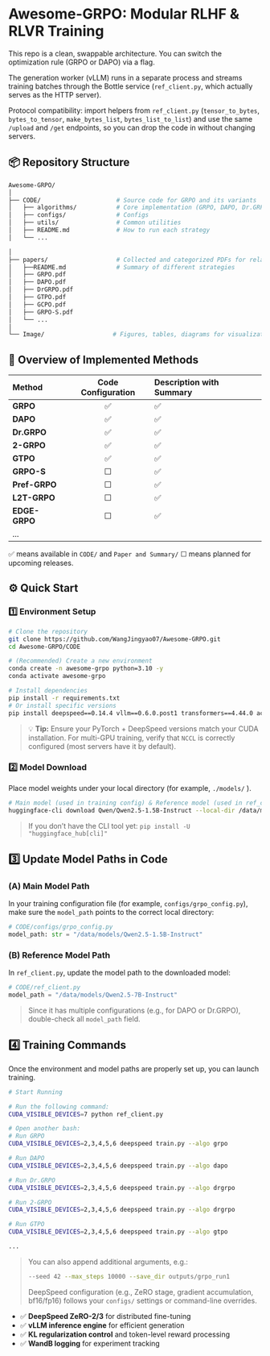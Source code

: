 # Awesome-GRPO: Modular RLHF & RLVR Training


This repo is a clean, swappable architecture. You can switch the optimization rule (GRPO or DAPO) via a flag. 

The generation worker (vLLM) runs in a separate process and streams training batches through the Bottle service (`ref_client.py`, which actually serves as the HTTP server).

Protocol compatibility: import helpers from `ref_client.py` (`tensor_to_bytes`, `bytes_to_tensor`, `make_bytes_list`, `bytes_list_to_list`) and use the same `/upload` and `/get` endpoints, so you can drop the code in without changing servers.



## 📦 Repository Structure

```bash
Awesome-GRPO/
│
├── CODE/                     # Source code for GRPO and its variants
│   ├── algorithms/           # Core implementation (GRPO, DAPO, Dr.GRPO etc.)
│   ├── configs/              # Configs
│   ├── utils/                # Common utilities
│   ├── README.md             # How to run each strategy
│   └── ...

│
├── papers/                   # Collected and categorized PDFs for related research
│   ├──README.md              # Summary of different strategies
│   ├── GRPO.pdf
│   ├── DAPO.pdf
│   ├── DrGRPO.pdf
│   ├── GTPO.pdf
│   ├── GCPO.pdf
│   ├── GRPO-S.pdf
│   └── ...
│
└── Image/                   # Figures, tables, diagrams for visualization
````



## 🧠 Overview of Implemented Methods

| Method        | Code Configuration | Description with Summary |
| :------------ | :----------------: | :----------------------- |
| **GRPO**      |         ✅          | ✅                        |
| **DAPO**      |         ✅          | ✅                        |
| **Dr.GRPO**   |         ✅          | ✅                        |
| **2-GRPO** |         ✅          | ✅                        |
| **GTPO**      |         ✅          | ✅                        |
| **GRPO-S**    |         ☐          | ✅                        |
| **Pref-GRPO** |         ☐          | ✅                        |
| **L2T-GRPO** |         ☐          | ✅                        |
| **EDGE-GRPO** |         ☐          | ✅                        |
| ...           |                    |                          |

✅ means available in `CODE/` and `Paper and Summary/`
☐ means planned for upcoming releases.



## ⚙️ Quick Start


### 1️⃣ Environment Setup

```bash
# Clone the repository
git clone https://github.com/WangJingyao07/Awesome-GRPO.git
cd Awesome-GRPO/CODE

# (Recommended) Create a new environment
conda create -n awesome-grpo python=3.10 -y
conda activate awesome-grpo

# Install dependencies
pip install -r requirements.txt
# Or install specific versions
pip install deepspeed==0.14.4 vllm==0.6.0.post1 transformers==4.44.0 accelerate==0.33.0
```

> 💡 **Tip:** Ensure your PyTorch + DeepSpeed versions match your CUDA installation.
> For multi-GPU training, verify that `NCCL` is correctly configured (most servers have it by default).



### 2️⃣ Model Download

Place model weights under your local directory (for example, `./models/` ).

```bash
# Main model (used in training config) & Reference model (used in ref_client.py)
huggingface-cli download Qwen/Qwen2.5-1.5B-Instruct --local-dir /data/models/Qwen2.5-1.5B-Instruct
```

> If you don’t have the CLI tool yet:
> `pip install -U "huggingface_hub[cli]"`



## 3️⃣ Update Model Paths in Code

### (A) Main Model Path

In your training configuration file (for example, `configs/grpo_config.py`), make sure the `model_path` points to the correct local directory:

```python
# CODE/configs/grpo_config.py
model_path: str = "/data/models/Qwen2.5-1.5B-Instruct"
```

### (B) Reference Model Path

In `ref_client.py`, update the model path to the downloaded model:

```python
# CODE/ref_client.py
model_path = "/data/models/Qwen2.5-7B-Instruct"
```

> Since it has multiple configurations (e.g., for DAPO or Dr.GRPO), double-check all `model_path` field.



## 4️⃣ Training Commands

Once the environment and model paths are properly set up, you can launch training.

```bash
# Start Running

# Run the following command:
CUDA_VISIBLE_DEVICES=7 python ref_client.py

# Open another bash:
# Run GRPO
CUDA_VISIBLE_DEVICES=2,3,4,5,6 deepspeed train.py --algo grpo

# Run DAPO
CUDA_VISIBLE_DEVICES=2,3,4,5,6 deepspeed train.py --algo dapo

# Run Dr.GRPO
CUDA_VISIBLE_DEVICES=2,3,4,5,6 deepspeed train.py --algo drgrpo

# Run 2-GRPO
CUDA_VISIBLE_DEVICES=2,3,4,5,6 deepspeed train.py --algo drgrpo

# Run GTPO
CUDA_VISIBLE_DEVICES=2,3,4,5,6 deepspeed train.py --algo gtpo

...

```

> You can also append additional arguments, e.g.:
>
> ```bash
> --seed 42 --max_steps 10000 --save_dir outputs/grpo_run1
> ```
>
> DeepSpeed configuration (e.g., ZeRO stage, gradient accumulation, bf16/fp16) follows your `configs/` settings or command-line overrides.



* ✅ **DeepSpeed ZeRO-2/3** for distributed fine-tuning
* ✅ **vLLM inference engine** for efficient generation
* ✅ **KL regularization control** and token-level reward processing
* ✅ **WandB logging** for experiment tracking


